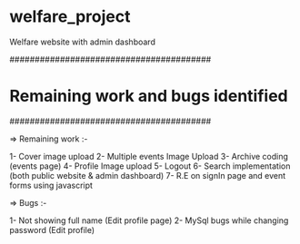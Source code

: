# welfare_project
Welfare website with admin dashboard


########################################
#  Remaining work and bugs identified  #
########################################

=> Remaining work :-

1- Cover image upload
2- Multiple events Image Upload
3- Archive coding (events page)
4- Profile Image upload
5- Logout
6- Search implementation (both public website & admin dashboard)
7- R.E on signIn page and event forms using javascript


=> Bugs :-

1- Not showing full name (Edit profile page)
2- MySql bugs while changing password (Edit profile)